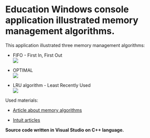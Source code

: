 <h1>Education Windows console application illustrated memory management algorithms.</h1>

This application illustrated three memory management algorithms:

<ul>
  <li>FIFO - First In, First Out </li>
  <img src="https://habrastorage.org/files/ba6/fca/669/ba6fca669ee846a59121e817344331fe.jpg"/>
</ul>
<ul>
  <li>OPTIMAL</li>
   <img src="https://habrastorage.org/files/7aa/2f6/d86/7aa2f6d869f94c7b9802d3e4e90bb17e.jpg"/>
</ul>
<ul>
  <li>LRU  algorithm - Least Recently Used</li>
  <img src="https://habrastorage.org/files/262/e8f/f9a/262e8ff9a95641c39972d4229e6f2789.jpg"/>
</ul>

Used materials:

<ul>
  <li><a href="http://konstantinos777.narod.ru/21_30.htm">Article about memory algorithms</a></li>
</ul>
<ul>
  <li><a href="http://www.intuit.ru/studies/courses/2192/31/lecture/986?page=2">Intuit articles</a></li>
</ul>


<b>Source code written in Visual Studio on C++ language.</b>
